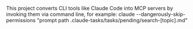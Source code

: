 

This project converts CLI tools like Claude Code into MCP servers by invoking them via command line, for example: claude --dangerously-skip-permissions "prompt path .claude-tasks/tasks/pending/search-[topic].md"
